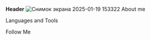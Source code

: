 **Header**
![Снимок экрана 2025-01-19 153322](https://github.com/user-attachments/assets/c0b995db-3d3b-4065-a550-aa575ad353cf)
About me

Languages and Tools

Follow Me
